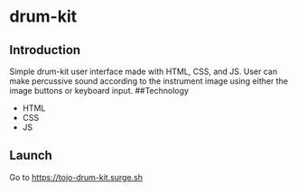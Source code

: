 # drum-kit
## Introduction
Simple drum-kit user interface made with HTML, CSS, and JS. User can make percussive sound according to the instrument image using either the image buttons or keyboard input.
##Technology
* HTML
* CSS
* JS
## Launch
Go to https://tojo-drum-kit.surge.sh
